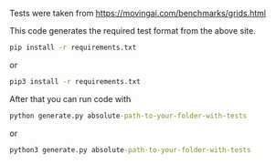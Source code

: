 Tests were taken from https://movingai.com/benchmarks/grids.html

This code generates the required test format from the above site.

```cmd
pip install -r requirements.txt
```
or
```cmd
pip3 install -r requirements.txt
```
After that you can run code with
```cmd
python generate.py absolute-path-to-your-folder-with-tests
```
or
```cmd
python3 generate.py absolute-path-to-your-folder-with-tests
```